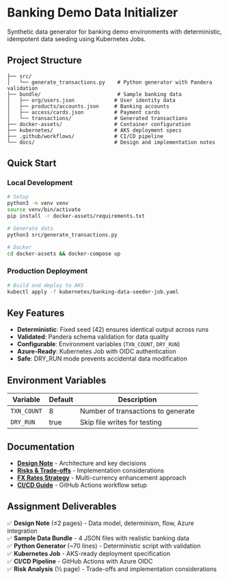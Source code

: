 # Banking Demo Data Initializer

Synthetic data generator for banking demo environments with deterministic, idempotent data seeding using Kubernetes Jobs.

## Project Structure

```
├── src/
│   └── generate_transactions.py    # Python generator with Pandera validation
├── bundle/                         # Sample banking data
│   ├── org/users.json             # User identity data
│   ├── products/accounts.json     # Banking accounts  
│   ├── access/cards.json          # Payment cards
│   └── transactions/              # Generated transactions
├── docker-assets/                 # Container configuration
├── kubernetes/                    # AKS deployment specs
├── .github/workflows/             # CI/CD pipeline
└── docs/                          # Design and implementation notes
```

## Quick Start

### Local Development
```bash
# Setup
python3 -m venv venv
source venv/bin/activate
pip install -r docker-assets/requirements.txt

# Generate data
python3 src/generate_transactions.py

# Docker
cd docker-assets && docker-compose up
```

### Production Deployment
```bash
# Build and deploy to AKS
kubectl apply -f kubernetes/banking-data-seeder-job.yaml
```

## Key Features

- **Deterministic**: Fixed seed (42) ensures identical output across runs
- **Validated**: Pandera schema validation for data quality
- **Configurable**: Environment variables (`TXN_COUNT`, `DRY_RUN`)
- **Azure-Ready**: Kubernetes Job with OIDC authentication
- **Safe**: DRY_RUN mode prevents accidental data modification

## Environment Variables

| Variable | Default | Description |
|----------|---------|-------------|
| `TXN_COUNT` | 8 | Number of transactions to generate |
| `DRY_RUN` | true | Skip file writes for testing |

## Documentation

- **[Design Note](DESIGN_NOTE.md)** - Architecture and key decisions
- **[Risks & Trade-offs](RISKS_AND_TRADEOFFS.md)** - Implementation considerations  
- **[FX Rates Strategy](FX_RATES_IMPLEMENTATION.md)** - Multi-currency enhancement approach
- **[CI/CD Guide](.github/README-cicd.md)** - GitHub Actions workflow setup

## Assignment Deliverables

✅ **Design Note** (≤2 pages) - Data model, determinism, flow, Azure integration  
✅ **Sample Data Bundle** - 4 JSON files with realistic banking data  
✅ **Python Generator** (~70 lines) - Deterministic script with validation  
✅ **Kubernetes Job** - AKS-ready deployment specification  
✅ **CI/CD Pipeline** - GitHub Actions with Azure OIDC  
✅ **Risk Analysis** (½ page) - Trade-offs and implementation considerations  
